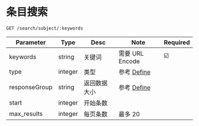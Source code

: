 # 条目搜索
`GET /search/subject/:keywords`

| Parameter | Type | Desc | Note | Required |
| ------------- | ------------- | ------------- | ------------- | ------------- |
| keywords  | string | 关键词  | 需要 URL Encode | ☑️ |
| type  | integer | 类型  | 参考 [Define](https://github.com/bangumi/api/wiki/Define#subject-type) |
| responseGroup  | string | 返回数据大小  | 参考 [Define](https://github.com/bangumi/api/wiki/Define#response-group) | |
| start  | integer | 开始条数  |  | |
| max_results  | integer | 每页条数  | 最多 20 | |